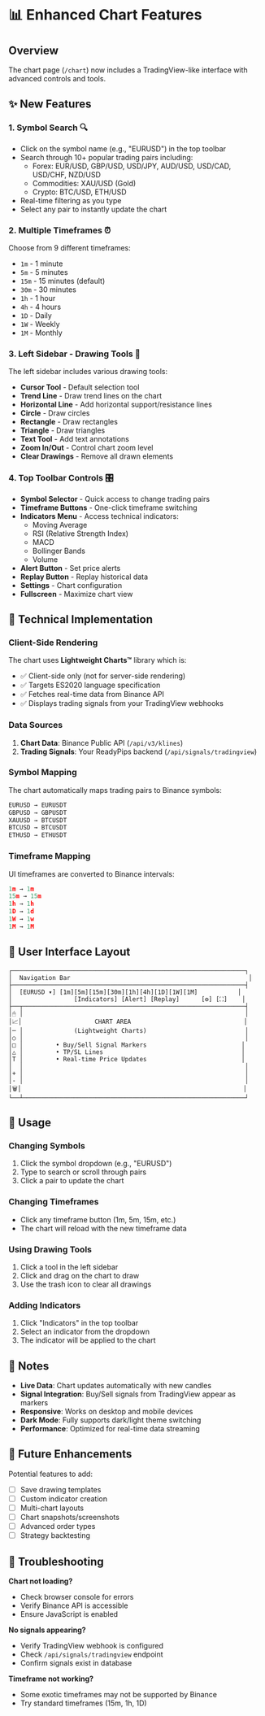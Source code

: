 # 📊 Enhanced Chart Features

## Overview
The chart page (`/chart`) now includes a TradingView-like interface with advanced controls and tools.

## ✨ New Features

### 1. **Symbol Search** 🔍
- Click on the symbol name (e.g., "EURUSD") in the top toolbar
- Search through 10+ popular trading pairs including:
  - Forex: EUR/USD, GBP/USD, USD/JPY, AUD/USD, USD/CAD, USD/CHF, NZD/USD
  - Commodities: XAU/USD (Gold)
  - Crypto: BTC/USD, ETH/USD
- Real-time filtering as you type
- Select any pair to instantly update the chart

### 2. **Multiple Timeframes** ⏰
Choose from 9 different timeframes:
- `1m` - 1 minute
- `5m` - 5 minutes
- `15m` - 15 minutes (default)
- `30m` - 30 minutes
- `1h` - 1 hour
- `4h` - 4 hours
- `1D` - Daily
- `1W` - Weekly
- `1M` - Monthly

### 3. **Left Sidebar - Drawing Tools** 🎨
The left sidebar includes various drawing tools:
- **Cursor Tool** - Default selection tool
- **Trend Line** - Draw trend lines on the chart
- **Horizontal Line** - Add horizontal support/resistance lines
- **Circle** - Draw circles
- **Rectangle** - Draw rectangles
- **Triangle** - Draw triangles
- **Text Tool** - Add text annotations
- **Zoom In/Out** - Control chart zoom level
- **Clear Drawings** - Remove all drawn elements

### 4. **Top Toolbar Controls** 🎛️
- **Symbol Selector** - Quick access to change trading pairs
- **Timeframe Buttons** - One-click timeframe switching
- **Indicators Menu** - Access technical indicators:
  - Moving Average
  - RSI (Relative Strength Index)
  - MACD
  - Bollinger Bands
  - Volume
- **Alert Button** - Set price alerts
- **Replay Button** - Replay historical data
- **Settings** - Chart configuration
- **Fullscreen** - Maximize chart view

## 🔧 Technical Implementation

### Client-Side Rendering
The chart uses **Lightweight Charts™** library which is:
- ✅ Client-side only (not for server-side rendering)
- ✅ Targets ES2020 language specification
- ✅ Fetches real-time data from Binance API
- ✅ Displays trading signals from your TradingView webhooks

### Data Sources
1. **Chart Data**: Binance Public API (`/api/v3/klines`)
2. **Trading Signals**: Your ReadyPips backend (`/api/signals/tradingview`)

### Symbol Mapping
The chart automatically maps trading pairs to Binance symbols:
```typescript
EURUSD → EURUSDT
GBPUSD → GBPUSDT
XAUUSD → BTCUSDT
BTCUSD → BTCUSDT
ETHUSD → ETHUSDT
```

### Timeframe Mapping
UI timeframes are converted to Binance intervals:
```typescript
1m → 1m
15m → 15m
1h → 1h
1D → 1d
1W → 1w
1M → 1M
```

## 🎯 User Interface Layout

```
┌────────────────────────────────────────────────────────────────┐
│  Navigation Bar                                                 │
├────────────────────────────────────────────────────────────────┤
│  [EURUSD ▾] [1m][5m][15m][30m][1h][4h][1D][1W][1M]           │
│                 [Indicators] [Alert] [Replay]      [⚙️] [⛶]    │
├──┬─────────────────────────────────────────────────────────────┤
│🖱 │                                                             │
│📈│                    CHART AREA                               │
│─ │              (Lightweight Charts)                           │
│○ │                                                             │
│□ │         • Buy/Sell Signal Markers                          │
│△ │         • TP/SL Lines                                      │
│T │         • Real-time Price Updates                          │
│  │                                                             │
│+ │                                                             │
│- │                                                             │
│🗑│                                                             │
└──┴─────────────────────────────────────────────────────────────┘
```

## 🚀 Usage

### Changing Symbols
1. Click the symbol dropdown (e.g., "EURUSD")
2. Type to search or scroll through pairs
3. Click a pair to update the chart

### Changing Timeframes
- Click any timeframe button (1m, 5m, 15m, etc.)
- The chart will reload with the new timeframe data

### Using Drawing Tools
1. Click a tool in the left sidebar
2. Click and drag on the chart to draw
3. Use the trash icon to clear all drawings

### Adding Indicators
1. Click "Indicators" in the top toolbar
2. Select an indicator from the dropdown
3. The indicator will be applied to the chart

## 📝 Notes

- **Live Data**: Chart updates automatically with new candles
- **Signal Integration**: Buy/Sell signals from TradingView appear as markers
- **Responsive**: Works on desktop and mobile devices
- **Dark Mode**: Fully supports dark/light theme switching
- **Performance**: Optimized for real-time data streaming

## 🔮 Future Enhancements

Potential features to add:
- [ ] Save drawing templates
- [ ] Custom indicator creation
- [ ] Multi-chart layouts
- [ ] Chart snapshots/screenshots
- [ ] Advanced order types
- [ ] Strategy backtesting

## 🐛 Troubleshooting

**Chart not loading?**
- Check browser console for errors
- Verify Binance API is accessible
- Ensure JavaScript is enabled

**No signals appearing?**
- Verify TradingView webhook is configured
- Check `/api/signals/tradingview` endpoint
- Confirm signals exist in database

**Timeframe not working?**
- Some exotic timeframes may not be supported by Binance
- Try standard timeframes (15m, 1h, 1D)
